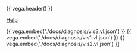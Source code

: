 {{ vega.header() }}

<a href="../help/index.html" class="icon fa-question-circle"> Help</a>

{{ vega.embed('./docs/diagnosis/vis3.vl.json') }}
{{ vega.embed('./docs/diagnosis/vis1.vl.json') }}
{{ vega.embed('./docs/diagnosis/vis2.vl.json') }}

<style>
/* hack to turn off gray background in the readthedocs theme */
.wy-nav-content-wrap { background-color: #fcfcfc !important; }
</style>
